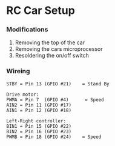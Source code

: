 # RC Car Setup

### Modifications

1. Removing the top of the car 
2. Removing the cars microprocessor
3. Resoldering the on/off switch 


### Wireing 


    STBY = Pin 13 (GPIO #21)    = Stand By

    Drive motor:
    PWMA = Pin 7  (GPIO #4)      = Speed
    AIN2 = Pin 11 (GPIO #17)
    AIN1 = Pin 12 (GPIO #18)

    Left-Right controller:
    BIN1 = Pin 15 (GPIO #22)
    BIN2 = Pin 16 (GPIO #23)    
    PWMB = Pin 18 (GPIO #24)    = Speed
